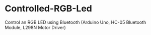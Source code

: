 # Controlled-RGB-Led
Control an RGB LED using Bluetooth (Arduino Uno, HC-05 Bluetooth Module, L298N Motor Driver)
